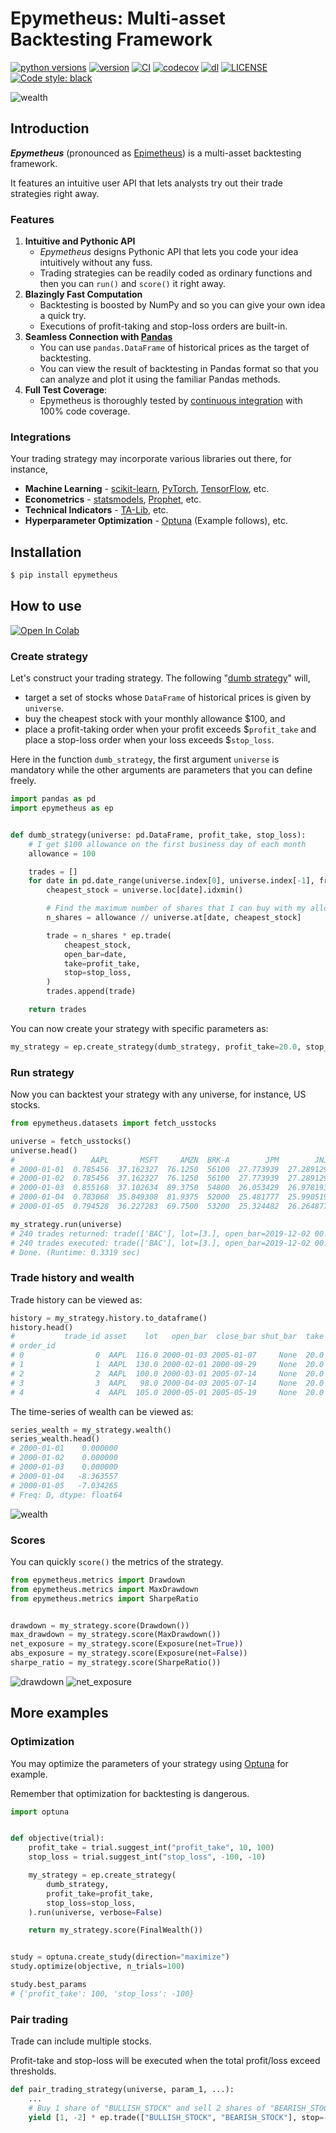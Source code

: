 # Epymetheus: Multi-asset Backtesting Framework

[![python versions](https://img.shields.io/pypi/pyversions/epymetheus.svg)](https://pypi.org/project/epymetheus/)
[![version](https://img.shields.io/pypi/v/epymetheus.svg)](https://pypi.org/project/epymetheus/)
[![CI](https://github.com/simaki/epymetheus/workflows/CI/badge.svg)](https://github.com/simaki/epymetheus/actions?query=workflow%3ACI)
[![codecov](https://codecov.io/gh/simaki/epymetheus/branch/master/graph/badge.svg)](https://codecov.io/gh/simaki/epymetheus)
[![dl](https://img.shields.io/pypi/dm/epymetheus)](https://pypi.org/project/epymetheus/)
[![LICENSE](https://img.shields.io/github/license/simaki/epymetheus)](LICENSE)
[![Code style: black](https://img.shields.io/badge/code%20style-black-000000.svg)](https://github.com/psf/black)

![wealth](examples/readme/wealth.png)

## Introduction

***Epymetheus*** (pronounced as [Epimetheus](https://en.wikipedia.org/wiki/Epimetheus)) is a multi-asset backtesting framework.

It features an intuitive user API that lets analysts try out their trade strategies right away.

### Features

1. **Intuitive and Pythonic API**
    - *Epymetheus* designs Pythonic API that lets you code your idea intuitively without any fuss.
    - Trading strategies can be readily coded as ordinary functions and then you can `run()` and `score()` it right away.
2. **Blazingly Fast Computation**
    - Backtesting is boosted by NumPy and so you can give your own idea a quick try.
    - Executions of profit-taking and stop-loss orders are built-in.
3. **Seamless Connection with [Pandas](https://github.com/pandas-dev/pandas)**
    - You can use `pandas.DataFrame` of historical prices as the target of backtesting.
    - You can view the result of backtesting in Pandas format so that you can analyze and plot it using the familiar Pandas methods.
4. **Full Test Coverage**:
    - Epymetheus is thoroughly tested by [continuous integration](https://github.com/simaki/epymetheus/actions?query=workflow%3ACI) with 100% code coverage.

### Integrations

Your trading strategy may incorporate various libraries out there, for instance,

* **Machine Learning** - [scikit-learn](https://github.com/scikit-learn/scikit-learn), [PyTorch](https://github.com/pytorch/pytorch), [TensorFlow](https://github.com/tensorflow/tensorflow), etc.
* **Econometrics** - [statsmodels](https://github.com/statsmodels/statsmodels), [Prophet](https://github.com/facebook/prophet), etc.
* **Technical Indicators** - [TA-Lib](https://github.com/mrjbq7/ta-lib), etc.
* **Hyperparameter Optimization** - [Optuna](https://github.com/optuna/optuna) (Example follows), etc.

## Installation

```sh
$ pip install epymetheus
```

## How to use

[![Open In Colab](https://colab.research.google.com/assets/colab-badge.svg)](https://colab.research.google.com/github/simaki/epymetheus/blob/master/examples/readme/readme.ipynb)

### Create strategy

Let's construct your trading strategy.
The following "[dumb strategy](https://www.ted.com/talks/ray_dalio_how_to_build_a_company_where_the_best_ideas_win?language=en)" will,

* target a set of stocks whose `DataFrame` of historical prices is given by `universe`.
* buy the cheapest stock with your monthly allowance $100, and
* place a profit-taking order when your profit exceeds $`profit_take` and place a stop-loss order when your loss exceeds $`stop_loss`.

Here in the function `dumb_strategy`, the first argument `universe` is mandatory while the other arguments are parameters that you can define freely.

```python
import pandas as pd
import epymetheus as ep


def dumb_strategy(universe: pd.DataFrame, profit_take, stop_loss):
    # I get $100 allowance on the first business day of each month
    allowance = 100

    trades = []
    for date in pd.date_range(universe.index[0], universe.index[-1], freq="BMS"):
        cheapest_stock = universe.loc[date].idxmin()

        # Find the maximum number of shares that I can buy with my allowance
        n_shares = allowance // universe.at[date, cheapest_stock]

        trade = n_shares * ep.trade(
            cheapest_stock,
            open_bar=date,
            take=profit_take,
            stop=stop_loss,
        )
        trades.append(trade)

    return trades
```

You can now create your strategy with specific parameters as:

```python
my_strategy = ep.create_strategy(dumb_strategy, profit_take=20.0, stop_loss=-10.0)
```

### Run strategy

Now you can backtest your strategy with any universe, for instance, US stocks.

```python
from epymetheus.datasets import fetch_usstocks

universe = fetch_usstocks()
universe.head()
#                 AAPL       MSFT     AMZN  BRK-A        JPM        JNJ        WMT        BAC         PG        XOM
# 2000-01-01  0.785456  37.162327  76.1250  56100  27.773939  27.289129  46.962898  14.527933  31.304089  21.492596
# 2000-01-02  0.785456  37.162327  76.1250  56100  27.773939  27.289129  46.962898  14.527933  31.304089  21.492596
# 2000-01-03  0.855168  37.102634  89.3750  54800  26.053429  26.978193  45.391777  14.021359  30.625511  20.892334
# 2000-01-04  0.783068  35.849308  81.9375  52000  25.481777  25.990519  43.693306  13.189125  30.036228  20.492161
# 2000-01-05  0.794528  36.227283  69.7500  53200  25.324482  26.264877  42.801613  13.333860  29.464787  21.609318
```

```python
my_strategy.run(universe)
# 240 trades returned: trade(['BAC'], lot=[3.], open_bar=2019-12-02 00:00:00, take=20.0, stop=-10.0) ... Done. (Runtume: 0.1039 sec)
# 240 trades executed: trade(['BAC'], lot=[3.], open_bar=2019-12-02 00:00:00, take=20.0, stop=-10.0) ... Done. (Runtime: 0.2279 sec)
# Done. (Runtime: 0.3319 sec)
```

### Trade history and wealth

Trade history can be viewed as:

```python
history = my_strategy.history.to_dataframe()
history.head()
#           trade_id asset    lot   open_bar  close_bar shut_bar  take  stop        pnl
# order_id
# 0                0  AAPL  116.0 2000-01-03 2005-01-07     None  20.0 -10.0  23.539759
# 1                1  AAPL  130.0 2000-02-01 2000-09-29     None  20.0 -10.0 -48.416516
# 2                2  AAPL  100.0 2000-03-01 2005-07-14     None  20.0 -10.0  24.972236
# 3                3  AAPL   98.0 2000-04-03 2005-07-14     None  20.0 -10.0  22.226735
# 4                4  AAPL  105.0 2000-05-01 2005-05-19     None  20.0 -10.0  20.766138
```

The time-series of wealth can be viewed as:

```python
series_wealth = my_strategy.wealth()
series_wealth.head()
# 2000-01-01    0.000000
# 2000-01-02    0.000000
# 2000-01-03    0.000000
# 2000-01-04   -8.363557
# 2000-01-05   -7.034265
# Freq: D, dtype: float64
```

![wealth](examples/readme/wealth.png)

### Scores

You can quickly `score()` the metrics of the strategy.

```python
from epymetheus.metrics import Drawdown
from epymetheus.metrics import MaxDrawdown
from epymetheus.metrics import SharpeRatio


drawdown = my_strategy.score(Drawdown())
max_drawdown = my_strategy.score(MaxDrawdown())
net_exposure = my_strategy.score(Exposure(net=True))
abs_exposure = my_strategy.score(Exposure(net=False))
sharpe_ratio = my_strategy.score(SharpeRatio())
```

![drawdown](examples/readme/drawdown.png)
![net_exposure](examples/readme/net_exposure.png)

## More examples

### Optimization

You may optimize the parameters of your strategy using [Optuna](https://github.com/optuna/optuna) for example.

Remember that optimization for backtesting is dangerous.

```python
import optuna


def objective(trial):
    profit_take = trial.suggest_int("profit_take", 10, 100)
    stop_loss = trial.suggest_int("stop_loss", -100, -10)

    my_strategy = ep.create_strategy(
        dumb_strategy,
        profit_take=profit_take,
        stop_loss=stop_loss,
    ).run(universe, verbose=False)

    return my_strategy.score(FinalWealth())


study = optuna.create_study(direction="maximize")
study.optimize(objective, n_trials=100)

study.best_params
# {'profit_take': 100, 'stop_loss': -100}
```

### Pair trading

Trade can include multiple stocks.

Profit-take and stop-loss will be executed when the total profit/loss exceed thresholds.

```python
def pair_trading_strategy(universe, param_1, ...):
    ...
    # Buy 1 share of "BULLISH_STOCK" and sell 2 shares of "BEARISH_STOCK".
    yield [1, -2] * ep.trade(["BULLISH_STOCK", "BEARISH_STOCK"], stop=-100.0)
```
